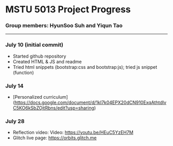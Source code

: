 # MSTU 5013 Project Progress

### Group members: HyunSoo Suh and Yiqun Tao
---
### July 10 (initial commit)
- Started github repository
- Created HTML & JS and readme
- Tried html snippets (bootstrap:css and bootstrap:js); tried js snippet (function)

### July 14
- [Personalized curriculum] (https://docs.google.com/document/d/1kI7k04EPX20dCN910ExqAthtdIvC5KO6kSbZOjtRbns/edit?usp=sharing)

### July 28
- Reflection video: Video: https://youtu.be/HEuC5YzEH7M
- Glitch live page: https://orbits.glitch.me

